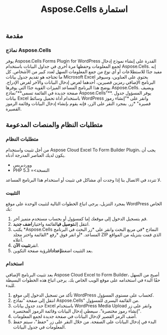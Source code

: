 ﻿---
title: Aspose.Cells استمارة
second_title: Aspose.Cells Cloud Documen
type: docs
url: /ar/aspose-cells-forms/
description: Aspose.Cells تدعم السحابة Excel لإنشاء وتحويل ودمج وتقسيم وحماية وتشغيل الكائن الداخلي وما إلى ذلك
weight: 10
kwords: Excel، Office كلاود، ريست API، جدول بيانات، PDF، CSV، Json، ماركدوون، Aspose.Cells نماذج
---
## **مقدمة**
### **نماذج Aspose.Cells**
يوفر Aspose.Cells Forms Plugin for WordPress القدرة على إنشاء نموذج إدخال لجمع المعلومات وحفظها مرة أخرى في جداول البيانات باستخدام Aspose.Cells. إنه مفيد جدًا للاستطلاعات أو أي نوع من جمع المعلومات السهل لعدد كبير من الأشخاص. كل ما تحتاجه هو تقديم جدول بيانات Microsoft Excel يحتوي على العناوين، وسيوفر البرنامج الإضافي رمزين قصيرين، أحدهما لغرض إدخال البيانات والآخر لغرض الإدراج. يوضح هذا البرنامج المساعد الميزات القوية جدًا التي يوفرها Aspose.Cells. ويضيف صفحة جديدة في القائمة تسمى**"نماذج Aspose.Cells"**. يوفر المسؤول جدول بيانات Excel باستخدام أداة تحميل وسائط WordPress وانقر على \*"إنشاء رموز قصيرة" \*زر. بمجرد النقر على الزر، فإنه يقوم بإنشاء إدخال البيانات وقائمة الرموز القصيرة.
## **متطلبات النظام والمنصات المدعومة**
### **متطلبات النظام**
من أجل تثبيت واستخدام Aspose Cloud Excel To Form Builder Plugin، يجب أن يكون لديك العناصر المدرجة أدناه.

- ووردبريس
- PHP النسخة>= 5.3

لا تتردد في الاتصال بنا إذا وجدت أي مشاكل في تثبيت أو استخدام هذا البرنامج المساعد.
### **التثبيت**
بمجرد التنزيل، يرجى اتباع الخطوات التالية لتثبيت الوحدة على موقع WordPress الخاص بك:

1. قم بتسجيل الدخول إلى موقعك إما كمسؤول أو بحساب مستخدم متميز آخر.
1. انتقل إلى**توصيل في**القائمة واختيار**اضف جديد**.
1. يكتب \*Aspose.Cells النماذج \*في مربع البحث وانقر على \*زر البحث في البرنامج المساعد. \*أو انقر فوق \*رفع \*القائمة واختر مجلد ZIP الذي قمت بتنزيله من المواقع أعلاه.
1. انقر**تثبيت الآن**.
1. بعد التثبيت اضغط**إعدادات**لرؤية صفحة التكوين.
### **استخدام**
بعد تثبيت البرنامج الإضافي Aspose Cloud Excel to Form Builder، أصبح من السهل حقًا البدء في استخدامه على موقع الويب الخاص بك. يرجى اتباع هذه الخطوات البسيطة للبدء.

1. تأكد من تسجيل الدخول إلى موقع WordPress كحساب على مستوى المسؤول.
1. انتقل إلى صفحة "نماذج Aspose.Cells" من القائمة اليسرى للمسؤول.
1.  حدد جدول بيانات Excel باستخدام WordPress Media Upload وانقر على زر "إنشاء رموز مختصرة". سيعطي إدخال البيانات وقائمة الرموز المختصرة.
1. أضف الرمز القصير لإدخال البيانات في صفحة جديدة لجمع المعلومات.
1.  البدء في إدخال البيانات على الصفحة. من خلال النقر على زر "حفظ"، سيتم حفظ المعلومات في جدول البيانات.

